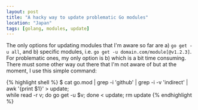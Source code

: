 ```yaml
---
layout: post
title: "A hacky way to update problematic Go modules"
location: "Japan"
tags: [golang, modules, update]
---
```


The only options for updating modules that I'm aware so far are a) `go get -u all`, and b) specific modules, i.e. `go get -u domain.com/module[@v1.2.3]`. For problematic ones, my only option is b) which is a bit time consuming. There must some other way out there that I'm not aware of but at the moment, I use this simple command:

{% highlight shell %}
$ cat go.mod | grep -i 'github' | grep -i -v 'indirect' | awk '{print $1}' > update; \
  while read -r v; do go get -u $v; done < update; rm update
{% endhighlight %}
